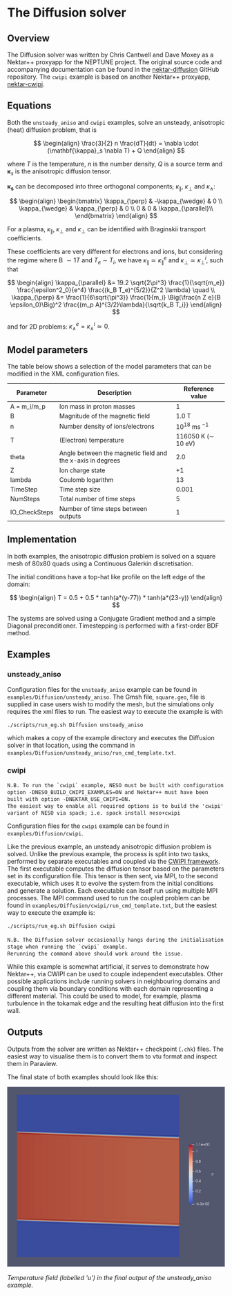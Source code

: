 # The Diffusion solver

## Overview
The Diffusion solver was written by Chris Cantwell and Dave Moxey as a Nektar++ proxyapp for the NEPTUNE project.
The original source code and accompanying documentation can be found in the [nektar-diffusion](https://github.com/ExCALIBUR-NEPTUNE/nektar-diffusion) GitHub repository.
The `cwipi` example is based on another Nektar++ proxyapp, [nektar-cwipi](https://github.com/ExCALIBUR-NEPTUNE/nektar-cwipi).

## Equations
Both the `unsteady_aniso` and `cwipi` examples, solve an unsteady, anisotropic (heat) diffusion problem, that is

$$
\begin{align}
\frac{3}{2} n \frac{dT}{dt} = \nabla \cdot (\mathbf{\kappa}_s \nabla T) + Q
\end{align}
$$

where $T$ is the temperature, $n$ is the number density, $Q$ is a source term and $\mathbf{\kappa}_s$ is the anisotropic diffusion tensor.

$\mathbf{\kappa_s}$ can be decomposed into three orthogonal components; $\kappa_{\parallel}$, $\kappa_{\perp}$ and $\kappa_{\wedge}$:

$$
\begin{align}
\begin{bmatrix}
\kappa_{\perp} & -\kappa_{\wedge} & 0 \\
\kappa_{\wedge} & \kappa_{\perp} & 0 \\
0 & 0 & \kappa_{\parallel}\\
\end{bmatrix}
\end{align}
$$

For a plasma, $\kappa_{\parallel}$, $\kappa_{\perp}$ and $\kappa_{\perp}$ can be identified with Braginskii transport coefficients.

These coefficients are very different for electrons and ions, but considering the regime where B $\sim 1 T$ and $T_e~\sim~T_i$, we have $\kappa_{\parallel} \simeq \kappa_{\parallel}^e$ and $\kappa_{\perp}\simeq \kappa_{\perp}^i$, such that

$$
\begin{align}
\kappa_{\parallel} &= 19.2 \sqrt{2\pi^3} \frac{1}{\sqrt{m_e}} \frac{\epsilon^2_0}{e^4} \frac{(k_B T_e)^{5/2}}{Z^2 \lambda} \quad \\
\kappa_{\perp} &= \frac{1}{6\sqrt{\pi^3}} \frac{1}{m_i} \Big(\frac{n Z e}{B \epsilon_0}\Big)^2 \frac{(m_p A)^{3/2}\lambda}{\sqrt{k_B T_i}}
\end{align} 
$$

and for 2D problems: $\kappa_{\wedge}^e = \kappa_{\wedge}^i \simeq 0$.


## Model parameters

The table below shows a selection of the model parameters that can be modified in the XML configuration files. 

| Parameter     | Description                                                | Reference value         |
| ------------- | ---------------------------------------------------------- | ----------------------- |
| A = m_i/m_p   | Ion mass in proton masses                                  | 1                       |
| B             | Magnitude of the magnetic field                            | 1.0 T                   |
| n             | Number density of ions/electrons                           | $10^{18}$ ms $^{-1}$    |
| T             | (Electron) temperature                                     | 116050 K ($\sim$ 10 eV) |
| theta         | Angle between the magnetic field and the x-axis in degrees | 2.0                     |
| Z             | Ion charge state                                           | +1                      |
| lambda        | Coulomb logarithm                                          | 13                      |
| TimeStep      | Time step size                                             | 0.001                   |
| NumSteps      | Total number of time steps                                 | 5                       |
| IO_CheckSteps | Number of time steps between outputs                       | 1                       |


## Implementation

In both examples, the anisotropic diffusion problem is solved on a square mesh of 80x80 quads using a Continuous Galerkin discretisation.

The initial conditions have a top-hat like profile on the left edge of the domain:

$$
\begin{align}
T = 0.5 + 0.5 * tanh(a*(y-77)) * tanh(a*(23-y))
\end{align}
$$

The systems are solved using a Conjugate Gradient method and a simple Diagonal preconditioner.
Timestepping is performed with a first-order BDF method.

## Examples

### unsteady_aniso

Configuration files for the  `unsteady_aniso` example can be found in `examples/Diffusion/unsteady_aniso`.
The Gmsh file, `square.geo`, file is supplied in case users wish to modify the mesh, but the simulations only requires the xml files to run.
The easiest way to execute the example is with

    ./scripts/run_eg.sh Diffusion unsteady_aniso

which makes a copy of the example directory and executes the Diffusion solver in that location, using the command in `examples/Diffusion/unsteady_aniso/run_cmd_template.txt`.

### cwipi

    N.B. To run the `cwipi` example, NESO must be built with configuration option -DNESO_BUILD_CWIPI_EXAMPLES=ON and Nektar++ must have been built with option -DNEKTAR_USE_CWIPI=ON.
    The easiest way to enable all required options is to build the 'cwipi' variant of NESO via spack; i.e. spack install neso+cwipi

Configuration files for the  `cwipi` example can be found in `examples/Diffusion/cwipi`.

Like the previous example, an unsteady anisotropic diffusion problem is solved. 
Unlike the previous example, the process is split into two tasks, performed by separate executables and coupled via the [CWIPI framework](https://w3.onera.fr/cwipi/en).
The first executable computes the diffusion tensor based on the parameters set in its configuration file.
This tensor is then sent, via MPI, to the second executable, which uses it to evolve the system from the initial conditions and generate a solution.
Each executable can itself run using multiple MPI processes.
The MPI command used to run the coupled problem can be found in `examples/Diffusion/cwipi/run_cmd_template.txt`, but the easiest way to execute the example is: 

    ./scripts/run_eg.sh Diffusion cwipi

    N.B. The Diffusion solver occasionally hangs during the initialisation stage when running the `cwipi` example.  
    Rerunning the command above should work around the issue.

While this example is somewhat artificial, it serves to demonstrate how Nektar++, via CWIPI can be used to couple independent executables.
Other possible applications include running solvers in neighbouring domains and coupling them via boundary conditions with each domain representing a different material.
This could be used to model, for example, plasma turbulence in the tokamak edge and the resulting heat diffusion into the first wall. 
    

## Outputs
Outputs from the solver are written as Nektar++ checkpoint (`.chk`) files.
The easiest way to visualise them is to convert them to vtu format and inspect them in Paraview.

The final state of both examples should look like this:

!["unsteady_aniso_final"](../../docs/media/unsteady_aniso_final.png)

*Temperature field (labelled 'u') in the final output of the unsteady_aniso example.*